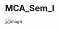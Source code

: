 # MCA_Sem_I

![image](https://user-images.githubusercontent.com/37971771/155869220-28f8ccaa-d782-481f-9ab1-eedf4d93b03e.png)
